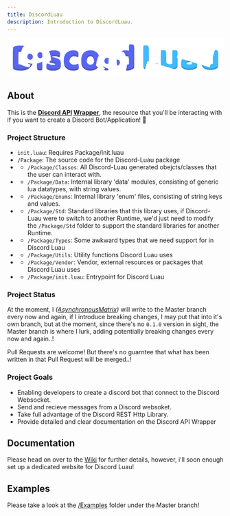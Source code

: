```yaml
---
title: DiscordLuau
description: Introduction to DiscordLuau.
---
```


<div align="center">
	<p>
		<a href=""><img src="https://raw.githubusercontent.com/DiscordLuau/.github/master/resource/DiscordLuau-Banner.png" width="512" alt="discord-luau"/></a>
	</p>
</div>

## About

This is the **[Discord API](https://discord.com/developers/docs/intro) [Wrapper](https://rapidapi.com/blog/api-glossary/api-wrapper/)**, the resource that you'll be interacting with if you want to create a Discord Bot/Application! 🎉

### Project Structure

- `init.luau`: Requires Package/init.luau
- `/Package`: The source code for the Discord-Luau package
- - `/Package/Classes`: All Discord-Luau generated obejcts/classes that the user can interact with.
- - `/Package/Data`: Internal library 'data' modules, consisting of generic lua datatypes, with string values.
- - `/Package/Enums`: Internal library 'enum' files, consisting of string keys and values.
- - `/Package/Std`: Standard libraries that this library uses, if Discord-Luau were to switch to another Runtime, we'd just need to modify the `/Package/Std` folder to support the standard libraries for another Runtime.
- - `/Package/Types`: Some awkward types that we need support for in Discord Luau
- - `/Package/Utils`: Utility functions Discord Luau uses
- - `/Package/Vendor`: Vendor, external resources or packages that Discord Luau uses
- - `/Package/init.luau`: Entrypoint for Discord Luau

### Project Status

At the moment, I _([AsynchronousMatrix](https://github.com/4x8Matrix))_ will write to the Master branch every now and again, if I introduce breaking changes, I may put that into it's own branch, but at the moment, since there's no `0.1.0` version in sight, the Master branch is where I lurk, adding potentially breaking changes every now and again..!

Pull Requests are welcome! But there's no guarntee that what has been written in that Pull Request will be merged..!

### Project Goals

- Enabling developers to create a discord bot that connect to the Discord Websocket.
- Send and recieve messages from a Discord websoket.
- Take full advantage of the Discord REST Http Library.
- Provide detailed and clear documentation on the Discord API Wrapper

## Documentation

Please head on over to the [Wiki](https://github.com/DiscordLuau/Discord-Luau/wiki) for further details, however, i'll soon enough set up a dedicated website for Discord Luau!

## Examples

Please take a look at the [/Examples](https://github.com/DiscordLuau/Discord-Luau/tree/Master/Examples) folder under the Master branch!
